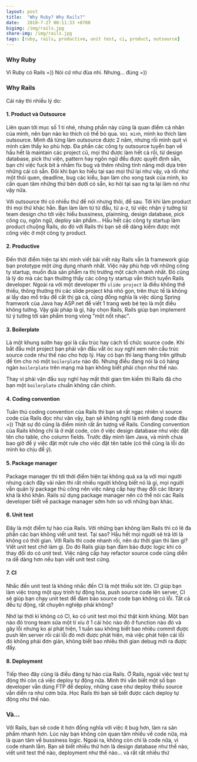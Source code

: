 ```yaml
---
layout: post
title:  "Why Ruby? Why Rails?"
date:   2018-7-27 00:11:33 +0700
bigimg: /img/rails.jpg
share-img: /img/rails.jpg
tags: [ruby, rails, productive, unit test, ci, product, outsource]
---
```


### Why Ruby
Vì Ruby có Rails =)) Nói cứ như đùa nhỉ. Nhưng... đúng =))

### Why Rails

Cái này thì nhiều lý do:

#### 1. Product và Outsource
Liên quan tới mục số 1 tí nhé, nhưng phần này cũng là quan điểm cá nhân của mình, nên bạn nào ko thích có thể bỏ qua.
`Với mình`, mình ko thích làm outsource. Mình đã từng làm outsource được 2 năm, nhưng rồi mình quit vì mình cảm thấy ko phù hợp. Đa phần các công ty outsource tuyển bạn về hầu hết là maintain các project cũ, mọi thứ được làm hết cả rồi, từ design database, pick thư viện, pattern hay ngôn ngữ đều được quyết định sẵn, bạn chỉ việc fuck bit à nhầm fix bug và thêm những tính năng mới dựa trên những cái có sẵn.
Đôi khi bạn ko hiểu tại sao mọi thứ lại như vậy, và rồi như một thói quen, deadline, bug các kiểu, bạn làm cho xong task của mình, ko cần quan tâm những thứ bên dưới có sẵn, ko hỏi tại sao ng ta lại làm nó như vậy nữa.

Với outsource thì có nhiều thứ để nói nhưng thôi, để sau. 
Tới khi làm product thì mọi thứ khác hẳn. Bạn làm làm từ từ đầu, từ a-z, từ việc nhận ý tưởng từ team design cho tới việc hiểu bussiness, plainning, design database, pick công cụ, ngôn ngữ, deploy sản phẩm...
Hầu hết các công ty startup làm product chuộng Rails, do đó với Rails thì bạn sẽ dễ dàng kiếm được một công việc ở một công ty product.

#### 2. Productive
Đến thời điểm hiện tại khi mình viết bài viết này Rails vẫn là framework giúp bạn prototype một ứng dụng nhanh nhất. Việc này phù hợp với những công ty startup, muốn đưa sản phẩm ra thị trường một cách nhanh nhất. Đó cũng là lý do mà các bạn thường thấy các công ty startup vẫn thích tuyển Rails developer.
Ngoài ra với một developer thì `slide project` là điều không thể thiếu, thông thường thì các slide project khá nhỏ gọn, trên thực tế là không ai lấy dao mổ trâu để cắt thị gà cả, cũng đồng nghĩa là việc dùng Spring framwork của Java hay ASP.net để viết 1 trang web bé tẹo là một điều không tưởng. Vậy giải pháp là gì, hãy chọn Rails, Rails giúp bạn implement từ ý tưởng tới sản phẩm trong vòng "một nốt nhạc".

#### 3. Boilerplate

Là một khung sườn hay gọi là cấu trúc hay cách tổ chức source code. 
Khi bắt đầu một project bạn phải vặn đầu vắt óc suy nghĩ xem nên cấu trúc source code như thế nào cho hợp lý. Hay có bạn thì lang thang trên github để tìm cho nó một `boilerplate` nào đó. Nhưng điều đang nói là có hàng ngàn `boilerplate` trên mạng mà bạn không biết phải chọn như thế nào. 

Thay vì phải vặn đầu suy nghĩ hay mất thời gian tìm kiếm thì Rails đã cho bạn một `boilerplate` chuẩn không cần chỉnh.

#### 4. Coding convention
Tuân thủ coding convention của Rails thì bạn sẽ rất ngạc nhiên vì source code của Rails đọc như văn vậy, bạn sẽ không nghĩ là mình đang code đâu =)) Thật sự đó cũng là điểm mình rất ấn tượng về Rails. Conding convention của Rails không chỉ là ở mặt code, còn ở việc design database như việc đặt tên cho table, cho column fields. Trước đây mình làm Java, và mình chưa bao giờ để ý việc đặt một rule cho việc đặt tên table (có thể cũng là lỗi do mình ko chịu để ý). 

#### 5. Package manager
Package manager thì tới thời điểm hiện tại không quá xa lạ với mọi người nhưng cách đây vài năm thì rất nhiều người không biết nó là gì, mọi người vẫn quản lý package thủ công nên việc nâng cấp hay thay đổi các library khá là khó khăn. 
Rails sử dụng package manager nên có thể nói các Rails developer biết về package manager sớm hơn so với những bạn khác.

#### 6. Unit test
Đây là một điểm tự hào của Rails. Với những bạn không làm Rails thì có lẽ đa phần các bạn không viết unit test. Tại sao? Hầu hết mọi người sẽ trả lời là không có thời gian.
Với Rails thì code nhanh rồi, nên dư thời gian thì làm gì? Viết unit test chớ làm gì. Do đó Rails giúp bạn đảm bảo được logic khi có thay đổi do có unit test. Việc nâng cấp hay refactor source code cũng diễn ra dễ dàng hơn nếu bạn viết unit test cứng.

#### 7. CI
Nhắc đến unit test là không nhắc đến CI là một thiếu sót lớn. CI giúp bạn làm việc trong một quy trình tự động hóa, push source code lên server, CI sẽ giúp bạn chạy unit test để  đảm bảo source code bạn không có lỗi. Tất cả đều tự động, rất chuyên nghiệp phải không? 

Nhớ lại thời kì không có CI, ko có unit test mọi thứ thật kinh khủng. Một bạn nào đó trong team sửa một tí xíu ở 1 cái hóc nào đó ở function nào đó và gây lỗi nhưng ko ai phát hiện, 1 tuần sau không biết bao nhiêu commit được push lên server rồi cái lỗi đó mới được phát hiện, mà việc phát hiện cái lỗi đó không phải đơn giản, không biết bao nhiêu thời gian debug mới ra được đấy.

#### 8. Deployment

Tiếp theo đây cũng là điều đáng tự hào của Rails. Ở Rails, ngoài việc test tự động thì còn cả việc deploy tự động nữa. Mình thì vẫn biết một số bạn developer vẫn dùng FTP để deploy, những case như deploy thiếu source vẫn diễn ra như cơm bữa. Học Rails thì bạn sẽ biết được cách deploy tự động như thế nào.

### Và...
Với Rails, bạn sẽ code ít hơn đồng nghĩa với việc ít bug hơn, làm ra sản phầm nhanh hơn. Lúc này bạn không còn quan tâm nhiều về code nữa, mà là quan tâm về  bussiness logic. Ngoài ra, không còn chỉ là code nữa, vì code nhanh lắm. Bạn sẽ biết nhiều thứ hơn là design database như thế nào, viết unit test thế nào, deployment như thế nào... và rất rất nhiều thứ
